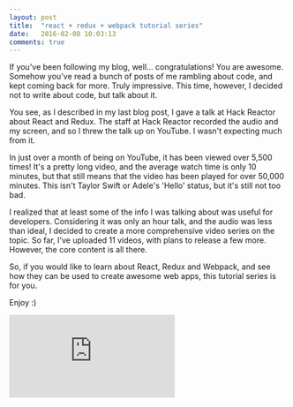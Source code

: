 ```yaml
---
layout: post
title:  "react + redux + webpack tutorial series"
date:   2016-02-08 10:03:13
comments: true
---
```


If you've been following my blog, well... congratulations! You are awesome. Somehow you've read a bunch of posts of me rambling about code, and kept coming back for more. Truly impressive. This time, however, I decided not to write about code, but talk about it. 

You see, as I described in my last blog post, I gave a talk at Hack Reactor about React and Redux. The staff at Hack Reactor recorded the audio and my screen, and so I threw the talk up on YouTube. I wasn't expecting much from it. 

In just over a month of being on YouTube, it has been viewed over 5,500 times! It's a pretty long video, and the average watch time is only 10 minutes, but that still means that the video has been played for over 50,000 minutes. This isn't Taylor Swift or Adele's 'Hello' status, but it's still not too bad.

I realized that at least some of the info I was talking about was useful for developers. Considering it was only an hour talk, and the audio was less than ideal, I decided to create a more comprehensive video series on the topic. So far, I've uploaded 11 videos, with plans to release a few more. However, the core content is all there.

So, if you would like to learn about React, Redux and Webpack, and see how they can be used to create awesome web apps, this tutorial series is for you.

Enjoy :)


<div class="iframe-aspect">
  <iframe class="youtube" src="https://www.youtube.com/embed/videoseries?list=PLQDnxXqV213JJFtDaG0aE9vqvp6Wm7nBg" frameborder="0" allowfullscreen></iframe>
</div>

